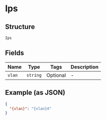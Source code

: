 
# Ips

## Structure

`Ips`

## Fields

| Name | Type | Tags | Description |
|  --- | --- | --- | --- |
| `vlan` | `string` | Optional | - |

## Example (as JSON)

```json
{
  "{vlan}": "{vlan}4"
}
```

